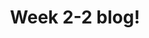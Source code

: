 ---
title: Week 2-2 blog!
published_at: 2025-03-06
snippet: Fourth class blog. 
disable_html_sanitization: true
allow_math: true
---